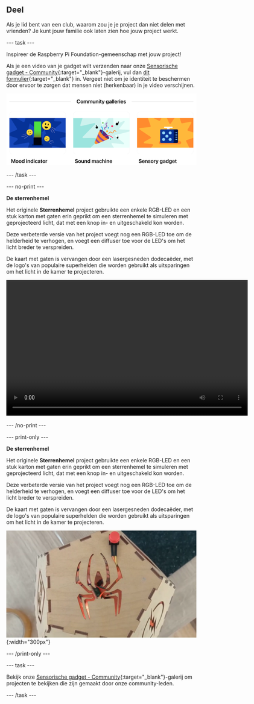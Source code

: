 ## Deel

Als je lid bent van een club, waarom zou je je project dan niet delen met vrienden? Je kunt jouw familie ook laten zien hoe jouw project werkt.

--- task ---

Inspireer de Raspberry Pi Foundation-gemeenschap met jouw project!

Als je een video van je gadget wilt verzenden naar onze [Sensorische gadget - Community](https://wke.lt/w/s/qX5TaK){:target="_blank"}-galerij, vul dan [dit formulier](https://form.raspberrypi.org/f/community-project-submissions){:target="_blank"} in. Vergeet niet om je identiteit te beschermen door ervoor te zorgen dat mensen niet (herkenbaar) in je video verschijnen.

![Een schermafdruk van onze Community Gallery-pagina voor het Introduction to Pico-pad met galerieën voor stemmingsindicator, geluidsmachine en sensorische gadget-projecten.](images/community-galleries.png)

--- /task ---

--- no-print ---

**De sterrenhemel**

Het originele **Sterrenhemel** project gebruikte een enkele RGB-LED en een stuk karton met gaten erin geprikt om een sterrenhemel te simuleren met geprojecteerd licht, dat met een knop in- en uitgeschakeld kon worden.

Deze verbeterde versie van het project voegt nog een RGB-LED toe om de helderheid te verhogen, en voegt een diffuser toe voor de LED's om het licht breder te verspreiden.

De kaart met gaten is vervangen door een lasergesneden dodecaëder, met de logo's van populaire superhelden die worden gebruikt als uitsparingen om het licht in de kamer te projecteren.

<video width="640" height="360" controls>
<source src="images/PicoUpgrade.mp4" type="video/mp4">
Je browser ondersteunt geen WebM-video, probeer Firefox of Chrome
</video>

--- /no-print ---

--- print-only ---

**De sterrenhemel**

Het originele **Sterrenhemel** project gebruikte een enkele RGB-LED en een stuk karton met gaten erin geprikt om een sterrenhemel te simuleren met geprojecteerd licht, dat met een knop in- en uitgeschakeld kon worden.

Deze verbeterde versie van het project voegt nog een RGB-LED toe om de helderheid te verhogen, en voegt een diffuser toe voor de LED's om het licht breder te verspreiden.

De kaart met gaten is vervangen door een lasergesneden dodecaëder, met de logo's van populaire superhelden die worden gebruikt als uitsparingen om het licht in de kamer te projecteren.

![Afbeelding met een spin gesneden uit een vijfhoekig stuk hout, onderdeel van een dodecaëdrische lamp.](images/upgrade_lamp.png){:width="300px"}

--- /print-only ---

--- task ---

Bekijk onze [Sensorische gadget - Community](https://wke.lt/w/s/qX5TaK){:target="_blank"}-galerij om projecten te bekijken die zijn gemaakt door onze community-leden.

--- /task ---
